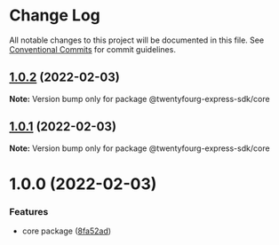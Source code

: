 # Change Log

All notable changes to this project will be documented in this file.
See [Conventional Commits](https://conventionalcommits.org) for commit guidelines.

## [1.0.2](https://github.com/twentyfourg/express-sdk/compare/@twentyfourg-express-sdk/core@1.0.1...@twentyfourg-express-sdk/core@1.0.2) (2022-02-03)

**Note:** Version bump only for package @twentyfourg-express-sdk/core





## [1.0.1](https://github.com/twentyfourg/express-sdk/compare/@twentyfourg-express-sdk/core@1.0.0...@twentyfourg-express-sdk/core@1.0.1) (2022-02-03)

**Note:** Version bump only for package @twentyfourg-express-sdk/core





# 1.0.0 (2022-02-03)


### Features

* core package ([8fa52ad](https://github.com/twentyfourg/express-sdk/commit/8fa52adcd151acd54dced03e7038b4693189ac99))
